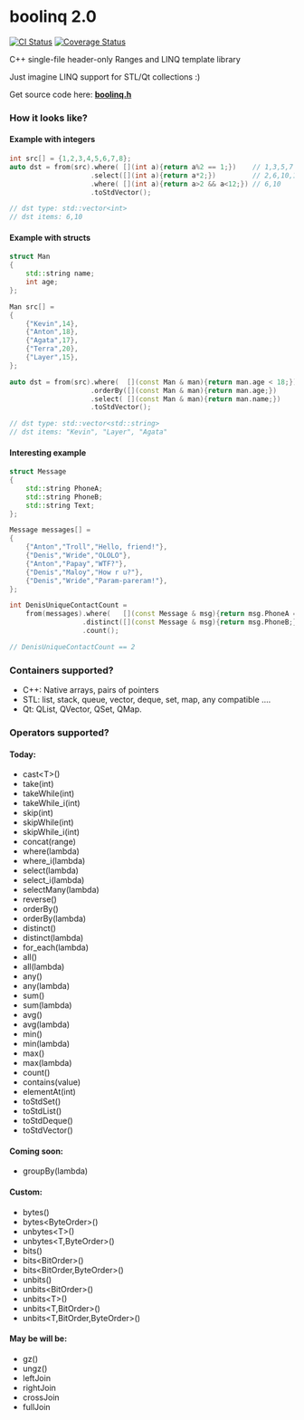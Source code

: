 # boolinq 2.0

[![CI Status](https://travis-ci.org/k06a/boolinq.svg?branch=master)](https://travis-ci.org/k06a/boolinq)
[![Coverage Status](https://coveralls.io/repos/github/k06a/boolinq/badge.svg?branch=master)](https://coveralls.io/github/k06a/boolinq?branch=master)

C++ single-file header-only Ranges and LINQ template library

Just imagine LINQ support for STL/Qt collections :)

Get source code here: **[boolinq.h](/include/boolinq/boolinq.h)**

### How it looks like?

#### Example with integers

```c++
int src[] = {1,2,3,4,5,6,7,8};
auto dst = from(src).where( [](int a){return a%2 == 1;})    // 1,3,5,7
                    .select([](int a){return a*2;})         // 2,6,10,14
                    .where( [](int a){return a>2 && a<12;}) // 6,10
                    .toStdVector();

// dst type: std::vector<int>
// dst items: 6,10
```

#### Example with structs

```c++
struct Man
{
    std::string name;
    int age;
};

Man src[] =
{
    {"Kevin",14},
    {"Anton",18},
    {"Agata",17},
    {"Terra",20},
    {"Layer",15},
};

auto dst = from(src).where(  [](const Man & man){return man.age < 18;})
                    .orderBy([](const Man & man){return man.age;})
                    .select( [](const Man & man){return man.name;})
                    .toStdVector();

// dst type: std::vector<std::string>
// dst items: "Kevin", "Layer", "Agata"
```

#### Interesting example

```c++
struct Message
{
    std::string PhoneA;
    std::string PhoneB;
    std::string Text;
};

Message messages[] =
{
    {"Anton","Troll","Hello, friend!"},
    {"Denis","Wride","OLOLO"},
    {"Anton","Papay","WTF?"},
    {"Denis","Maloy","How r u?"},
    {"Denis","Wride","Param-pareram!"},
};

int DenisUniqueContactCount =
    from(messages).where(   [](const Message & msg){return msg.PhoneA == "Denis";})
                  .distinct([](const Message & msg){return msg.PhoneB;})
                  .count();

// DenisUniqueContactCount == 2    
```

### Containers supported?

- C++: Native arrays, pairs of pointers
- STL: list, stack, queue, vector, deque, set, map, any compatible ....
- Qt: QList, QVector, QSet, QMap.

### Operators supported?

#### Today:

- cast&lt;T&gt;()
- take(int)
- takeWhile(int)
- takeWhile_i(int)
- skip(int)
- skipWhile(int)
- skipWhile_i(int)
- concat(range)
- where(lambda)
- where_i(lambda)
- select(lambda)
- select_i(lambda)
- selectMany(lambda)
- reverse()
- orderBy()
- orderBy(lambda)
- distinct()
- distinct(lambda)
- for_each(lambda)
- all()
- all(lambda)
- any()
- any(lambda)
- sum()
- sum(lambda)
- avg()
- avg(lambda)
- min()
- min(lambda)
- max()
- max(lambda)
- count()
- contains(value)
- elementAt(int)
- toStdSet()
- toStdList()
- toStdDeque()
- toStdVector()

#### Coming soon:

- groupBy(lambda)

#### Custom:

- bytes()
- bytes&lt;ByteOrder&gt;()
- unbytes&lt;T&gt;()
- unbytes&lt;T,ByteOrder&gt;()
- bits()
- bits&lt;BitOrder&gt;()
- bits&lt;BitOrder,ByteOrder&gt;()
- unbits()
- unbits&lt;BitOrder&gt;()
- unbits&lt;T&gt;()
- unbits&lt;T,BitOrder&gt;()
- unbits&lt;T,BitOrder,ByteOrder&gt;()

#### May be will be:

- gz()
- ungz()
- leftJoin
- rightJoin
- crossJoin
- fullJoin
